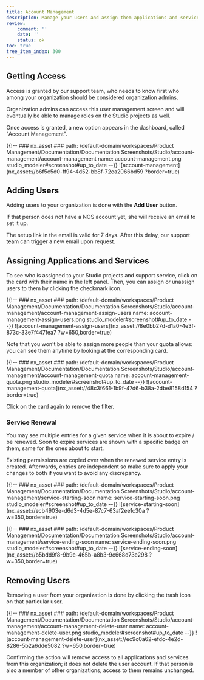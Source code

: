 ```yaml
---
title: Account Management
description: Manage your users and assign them applications and services.
review:
    comment: ''
    date: ''
    status: ok
toc: true
tree_item_index: 300
---
```


## Getting Access

Access is granted by our support team, who needs to know first who among your organization should be considered organization admins.

Organization admins can access this user management screen and will eventually be able to manage roles on the Studio projects as well.

Once access is granted, a new option appears in the dashboard, called "Account Management".

{{!--     ### nx_asset ###
    path: /default-domain/workspaces/Product Management/Documentation/Documentation Screenshots/Studio/account-management/account-management
    name: account-management.png
    studio_modeler#screenshot#up_to_date
--}}
![account-management](nx_asset://b6f5c5d0-ff94-4d52-bb8f-72ea2066bd59 ?border=true)

## Adding Users

Adding users to your organization is done with the **Add User** button.

If that person does not have a NOS account yet, she will receive an email to set it up.

The setup link in the email is valid for 7 days. After this delay, our support team can trigger a new email upon request.

## Assigning Applications and Services

To see who is assigned to your Studio projects and support service, click on the card with their name in the left panel. Then, you can assign or unassign users to them by clicking the checkmark icon.

{{!--     ### nx_asset ###
    path: /default-domain/workspaces/Product Management/Documentation/Documentation Screenshots/Studio/account-management/account-management-assign-users
    name: account-management-assign-users.png
    studio_modeler#screenshot#up_to_date
--}}
![account-management-assign-users](nx_asset://8e0bb27d-d1a0-4e3f-873c-33e7f447fea7 ?w=650,border=true)

Note that you won't be able to assign more people than your quota allows: you can see them anytime by looking at the corresponding card.

{{!--     ### nx_asset ###
    path: /default-domain/workspaces/Product Management/Documentation/Documentation Screenshots/Studio/account-management/account-management-quota
    name: account-management-quota.png
    studio_modeler#screenshot#up_to_date
--}}
![account-management-quota](nx_asset://48c3f661-1b9f-47d6-b38a-2dbe8158d154 ?border=true)

Click on the card again to remove the filter.

### Service Renewal

You may see multiple entries for a given service when it is about to expire / be renewed. Soon to expire services are shown with a specific badge on them, same for the ones about to start.

Existing permissions are copied over when the renewed service entry is created. Afterwards, entries are independent so make sure to apply your changes to both if you want to avoid any discrepancy.

{{!--     ### nx_asset ###
    path: /default-domain/workspaces/Product Management/Documentation/Documentation Screenshots/Studio/account-management/service-starting-soon
    name: service-starting-soon.png
    studio_modeler#screenshot#up_to_date
--}}
![service-starting-soon](nx_asset://ecb4903e-d6d3-4d5e-87c7-63af2ee1c30a ?w=350,border=true)

{{!--     ### nx_asset ###
    path: /default-domain/workspaces/Product Management/Documentation/Documentation Screenshots/Studio/account-management/service-ending-soon
    name: service-ending-soon.png
    studio_modeler#screenshot#up_to_date
--}}
![service-ending-soon](nx_asset://b5bdd9f8-9b9e-465b-a8b3-9c668d73e298 ?w=350,border=true)

## Removing Users

Removing a user from your organization is done by clicking the trash icon on that particular user.

{{!--     ### nx_asset ###
    path: /default-domain/workspaces/Product Management/Documentation/Documentation Screenshots/Studio/account-management/account-management-delete-user
    name: account-management-delete-user.png
    studio_modeler#screenshot#up_to_date
--}}
![account-management-delete-user](nx_asset://ec9c0a62-efdc-4e2d-8286-5b2a6dde5082 ?w=650,border=true)

Confirming the action will remove access to all applications and services from this organization; it does not delete the user account. If that person is also a member of other organizations, access to them remains unchanged.
